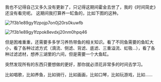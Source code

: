 我也不记得自己又多久没有更新了，只记得这期间霍金去世了，我的《时间简史》还没有看完呢。
这期间我打算养一缸鱼的，比如下图的这种。

![7f3b1e89gy1fzpojp7on0j20rs0kuwfb](https://github.com/Meekdai/meekdai.github.io/assets/11755104/9ab37005-7434-4485-b554-bd2ce6fa5e2f)

![7f3b1e89gy1fzpok8evdxj20nm0hpq46](https://github.com/Meekdai/meekdai.github.io/assets/11755104/aab906bc-eb84-4c93-8ae9-307816394ec9)

但是困难重重，还需要多多学习养热带鱼的相关知识。看了不同鱼需要的鱼缸大小，看了各种过滤方式（滴流、侧滤、背滤、底滤、三重溢流、虹吸...），看了各种过滤滤材，想养三湖里的六间，但是需要一个大鱼缸。

突然发现所有的东西只要想做的更好，那你就必须花非常多的时间去学习。

比如唱歌，比如养鱼，比如骑行，比如画画，比如口琴，比如玩游戏，比如......

<!-- ##{"timestamp":1523882820,"ogImage":"https://github-production-user-asset-6210df.s3.amazonaws.com/11755104/256190976-9ab37005-7434-4485-b554-bd2ce6fa5e2f.jpg","script":"<script src='https://cdn.jsdelivr.net/gh/lokesh/lightbox2@v2.11.4/dist/js/lightbox-plus-jquery.min.js'></script><script>var imgLinks=document.querySelectorAll('a > img');var lightboxCounter=1;imgLinks.forEach(function(imgLink){imgLink.parentElement.setAttribute('data-lightbox','image-'+lightboxCounter++);});lightbox.init();</script>"}## -->